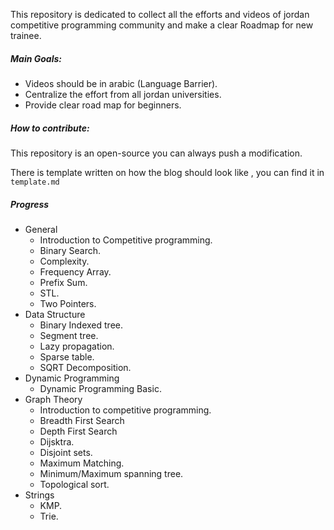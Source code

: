 This repository is dedicated to collect all the efforts and videos of jordan competitive programming community and make 
a clear Roadmap for new trainee.

##### Main Goals:
- Videos should be in arabic (Language Barrier).
- Centralize the effort from all jordan universities.
- Provide clear road map for beginners.

##### How to contribute:
This repository is an open-source you can always push a modification.

There is template written on how the blog should look like , you can find it in `template.md`

##### Progress
* General
    * Introduction to Competitive programming.
    * Binary Search.
    * Complexity.
    * Frequency Array.
    * Prefix Sum.
    * STL.
    * Two Pointers.
* Data Structure
    * Binary Indexed tree.
    * Segment tree.
    * Lazy propagation.
    * Sparse table.
    * SQRT Decomposition.
* Dynamic Programming
    * Dynamic Programming Basic.
* Graph Theory
    * Introduction to competitive programming.
    * Breadth First Search
    * Depth First Search
    * Dijsktra.
    * Disjoint sets.
    * Maximum Matching.
    * Minimum/Maximum spanning tree.
    * Topological sort.
* Strings
    * KMP.
    * Trie.